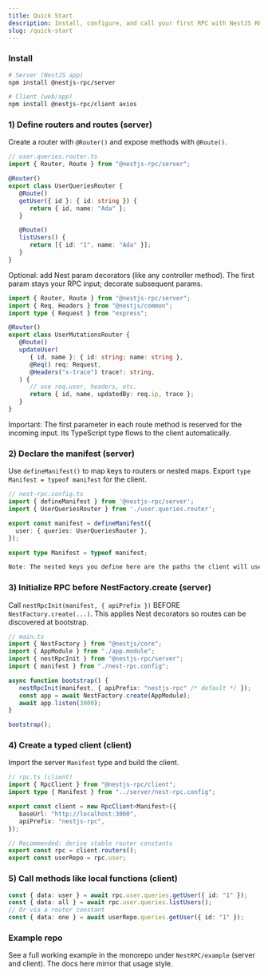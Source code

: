```yaml
---
title: Quick Start
description: Install, configure, and call your first RPC with NestJS RPC
slug: /quick-start
---
```


### Install

```bash
# Server (NestJS app)
npm install @nestjs-rpc/server

# Client (web/app)
npm install @nestjs-rpc/client axios
```

### 1) Define routers and routes (server)

Create a router with `@Router()` and expose methods with `@Route()`.

```ts
// user.queries.router.ts
import { Router, Route } from "@nestjs-rpc/server";

@Router()
export class UserQueriesRouter {
   @Route()
   getUser({ id }: { id: string }) {
      return { id, name: "Ada" };
   }

   @Route()
   listUsers() {
      return [{ id: "1", name: "Ada" }];
   }
}
```

Optional: add Nest param decorators (like any controller method). The first param stays your RPC input; decorate subsequent params.

```ts
import { Router, Route } from "@nestjs-rpc/server";
import { Req, Headers } from "@nestjs/common";
import type { Request } from "express";

@Router()
export class UserMutationsRouter {
   @Route()
   updateUser(
      { id, name }: { id: string; name: string },
      @Req() req: Request,
      @Headers("x-trace") trace?: string,
   ) {
      // use req.user, headers, etc.
      return { id, name, updatedBy: req.ip, trace };
   }
}
```

Important: The first parameter in each route method is reserved for the incoming input. Its TypeScript type flows to the
client automatically.

### 2) Declare the manifest (server)

Use `defineManifest()` to map keys to routers or nested maps. Export `type Manifest = typeof manifest` for the client.

```ts
// nest-rpc.config.ts
import { defineManifest } from '@nestjs-rpc/server';
import { UserQueriesRouter } from './user.queries.router';

export const manifest = defineManifest({
  user: { queries: UserQueriesRouter },
});

export type Manifest = typeof manifest;

Note: The nested keys you define here are the paths the client will use. For the example above, method access becomes: `rpc.user.queries.getUser(...)`.
```

### 3) Initialize RPC before NestFactory.create (server)

Call `nestRpcInit(manifest, { apiPrefix })` BEFORE `NestFactory.create(...)`. This applies Nest decorators so routes can
be discovered at bootstrap.

```ts
// main.ts
import { NestFactory } from "@nestjs/core";
import { AppModule } from "./app.module";
import { nestRpcInit } from "@nestjs-rpc/server";
import { manifest } from "./nest-rpc.config";

async function bootstrap() {
   nestRpcInit(manifest, { apiPrefix: "nestjs-rpc" /* default */ });
   const app = await NestFactory.create(AppModule);
   await app.listen(3000);
}

bootstrap();
```

### 4) Create a typed client (client)

Import the server `Manifest` type and build the client.

```ts
// rpc.ts (client)
import { RpcClient } from "@nestjs-rpc/client";
import type { Manifest } from "../server/nest-rpc.config";

export const client = new RpcClient<Manifest>({
   baseUrl: "http://localhost:3000",
   apiPrefix: "nestjs-rpc",
});

// Recommended: derive stable router constants
export const rpc = client.routers();
export const userRepo = rpc.user;
```

### 5) Call methods like local functions (client)

```ts
const { data: user } = await rpc.user.queries.getUser({ id: "1" });
const { data: all } = await rpc.user.queries.listUsers();
// Or via a router constant
const { data: one } = await userRepo.queries.getUser({ id: "1" });
```

### Example repo

See a full working example in the monorepo under `NestRPC/example` (server and client). The docs here mirror that usage
style.
